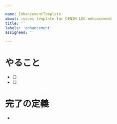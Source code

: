 ```yaml
---

name: EnhancementTemplate
about: issues template for DENIM LOG enhancement
title: ''
labels: 'enhancement'
assignees: ''

---
```


# やること
- [ ] 
- [ ] 

# 完了の定義
- 
